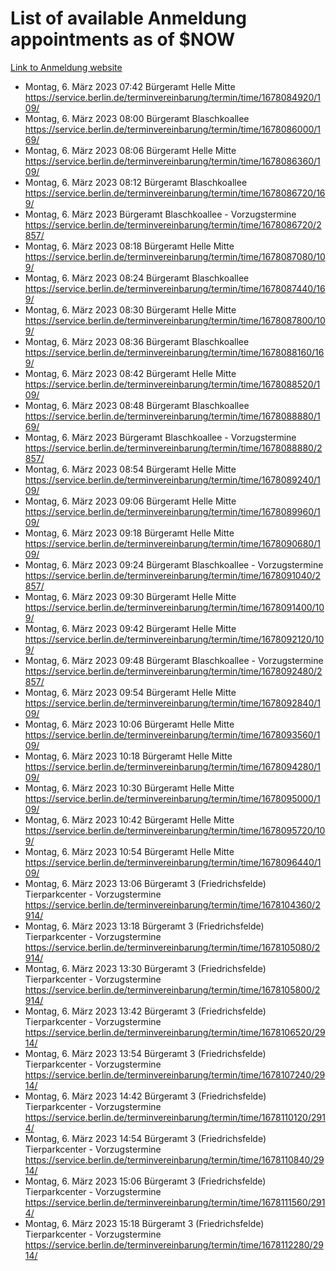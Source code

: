 # List of available Anmeldung appointments as of $NOW
[Link to Anmeldung website](https://service.berlin.de/terminvereinbarung/termin/tag.php?termin=1&anliegen[]=120686&dienstleisterlist=122210,122217,327316,122219,327312,122227,327314,122231,327346,122243,327348,122254,122252,329742,122260,329745,122262,329748,122271,327278,122273,327274,122277,327276,330436,122280,327294,122282,327290,122284,327292,122291,327270,122285,327266,122286,327264,122296,327268,150230,329760,122297,327286,122294,327284,122312,329763,122314,329775,122304,327330,122311,327334,122309,327332,317869,122281,327352,122279,329772,122283,122276,327324,122274,327326,122267,329766,122246,327318,122251,327320,122257,327322,122208,327298,122226,327300&herkunft=http%3A%2F%2Fservice.berlin.de%2Fdienstleistung%2F120686%2F)
- Montag, 6. März 2023 07:42 Bürgeramt Helle Mitte https://service.berlin.de/terminvereinbarung/termin/time/1678084920/109/
- Montag, 6. März 2023 08:00 Bürgeramt Blaschkoallee https://service.berlin.de/terminvereinbarung/termin/time/1678086000/169/
- Montag, 6. März 2023 08:06 Bürgeramt Helle Mitte https://service.berlin.de/terminvereinbarung/termin/time/1678086360/109/
- Montag, 6. März 2023 08:12 Bürgeramt Blaschkoallee https://service.berlin.de/terminvereinbarung/termin/time/1678086720/169/
- Montag, 6. März 2023  Bürgeramt Blaschkoallee - Vorzugstermine https://service.berlin.de/terminvereinbarung/termin/time/1678086720/2857/
- Montag, 6. März 2023 08:18 Bürgeramt Helle Mitte https://service.berlin.de/terminvereinbarung/termin/time/1678087080/109/
- Montag, 6. März 2023 08:24 Bürgeramt Blaschkoallee https://service.berlin.de/terminvereinbarung/termin/time/1678087440/169/
- Montag, 6. März 2023 08:30 Bürgeramt Helle Mitte https://service.berlin.de/terminvereinbarung/termin/time/1678087800/109/
- Montag, 6. März 2023 08:36 Bürgeramt Blaschkoallee https://service.berlin.de/terminvereinbarung/termin/time/1678088160/169/
- Montag, 6. März 2023 08:42 Bürgeramt Helle Mitte https://service.berlin.de/terminvereinbarung/termin/time/1678088520/109/
- Montag, 6. März 2023 08:48 Bürgeramt Blaschkoallee https://service.berlin.de/terminvereinbarung/termin/time/1678088880/169/
- Montag, 6. März 2023  Bürgeramt Blaschkoallee - Vorzugstermine https://service.berlin.de/terminvereinbarung/termin/time/1678088880/2857/
- Montag, 6. März 2023 08:54 Bürgeramt Helle Mitte https://service.berlin.de/terminvereinbarung/termin/time/1678089240/109/
- Montag, 6. März 2023 09:06 Bürgeramt Helle Mitte https://service.berlin.de/terminvereinbarung/termin/time/1678089960/109/
- Montag, 6. März 2023 09:18 Bürgeramt Helle Mitte https://service.berlin.de/terminvereinbarung/termin/time/1678090680/109/
- Montag, 6. März 2023 09:24 Bürgeramt Blaschkoallee - Vorzugstermine https://service.berlin.de/terminvereinbarung/termin/time/1678091040/2857/
- Montag, 6. März 2023 09:30 Bürgeramt Helle Mitte https://service.berlin.de/terminvereinbarung/termin/time/1678091400/109/
- Montag, 6. März 2023 09:42 Bürgeramt Helle Mitte https://service.berlin.de/terminvereinbarung/termin/time/1678092120/109/
- Montag, 6. März 2023 09:48 Bürgeramt Blaschkoallee - Vorzugstermine https://service.berlin.de/terminvereinbarung/termin/time/1678092480/2857/
- Montag, 6. März 2023 09:54 Bürgeramt Helle Mitte https://service.berlin.de/terminvereinbarung/termin/time/1678092840/109/
- Montag, 6. März 2023 10:06 Bürgeramt Helle Mitte https://service.berlin.de/terminvereinbarung/termin/time/1678093560/109/
- Montag, 6. März 2023 10:18 Bürgeramt Helle Mitte https://service.berlin.de/terminvereinbarung/termin/time/1678094280/109/
- Montag, 6. März 2023 10:30 Bürgeramt Helle Mitte https://service.berlin.de/terminvereinbarung/termin/time/1678095000/109/
- Montag, 6. März 2023 10:42 Bürgeramt Helle Mitte https://service.berlin.de/terminvereinbarung/termin/time/1678095720/109/
- Montag, 6. März 2023 10:54 Bürgeramt Helle Mitte https://service.berlin.de/terminvereinbarung/termin/time/1678096440/109/
- Montag, 6. März 2023 13:06 Bürgeramt 3 (Friedrichsfelde) Tierparkcenter - Vorzugstermine https://service.berlin.de/terminvereinbarung/termin/time/1678104360/2914/
- Montag, 6. März 2023 13:18 Bürgeramt 3 (Friedrichsfelde) Tierparkcenter - Vorzugstermine https://service.berlin.de/terminvereinbarung/termin/time/1678105080/2914/
- Montag, 6. März 2023 13:30 Bürgeramt 3 (Friedrichsfelde) Tierparkcenter - Vorzugstermine https://service.berlin.de/terminvereinbarung/termin/time/1678105800/2914/
- Montag, 6. März 2023 13:42 Bürgeramt 3 (Friedrichsfelde) Tierparkcenter - Vorzugstermine https://service.berlin.de/terminvereinbarung/termin/time/1678106520/2914/
- Montag, 6. März 2023 13:54 Bürgeramt 3 (Friedrichsfelde) Tierparkcenter - Vorzugstermine https://service.berlin.de/terminvereinbarung/termin/time/1678107240/2914/
- Montag, 6. März 2023 14:42 Bürgeramt 3 (Friedrichsfelde) Tierparkcenter - Vorzugstermine https://service.berlin.de/terminvereinbarung/termin/time/1678110120/2914/
- Montag, 6. März 2023 14:54 Bürgeramt 3 (Friedrichsfelde) Tierparkcenter - Vorzugstermine https://service.berlin.de/terminvereinbarung/termin/time/1678110840/2914/
- Montag, 6. März 2023 15:06 Bürgeramt 3 (Friedrichsfelde) Tierparkcenter - Vorzugstermine https://service.berlin.de/terminvereinbarung/termin/time/1678111560/2914/
- Montag, 6. März 2023 15:18 Bürgeramt 3 (Friedrichsfelde) Tierparkcenter - Vorzugstermine https://service.berlin.de/terminvereinbarung/termin/time/1678112280/2914/
